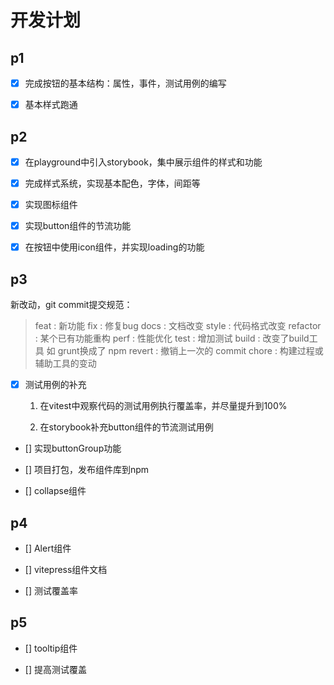 # 开发计划

## p1

- [x] 完成按钮的基本结构：属性，事件，测试用例的编写

- [x] 基本样式跑通

## p2

- [x] 在playground中引入storybook，集中展示组件的样式和功能

- [x] 完成样式系统，实现基本配色，字体，间距等

- [x] 实现图标组件

- [x] 实现button组件的节流功能

- [x] 在按钮中使用icon组件，并实现loading的功能

## p3

新改动，git commit提交规范：
> feat : 新功能
fix : 修复bug
docs : 文档改变
style : 代码格式改变
refactor : 某个已有功能重构
perf : 性能优化
test : 增加测试
build : 改变了build工具 如 grunt换成了 npm
revert : 撤销上一次的 commit
chore : 构建过程或辅助工具的变动

- [x] 测试用例的补充

    1. 在vitest中观察代码的测试用例执行覆盖率，并尽量提升到100%

    2. 在storybook补充button组件的节流测试用例

- [] 实现buttonGroup功能

- [] 项目打包，发布组件库到npm

- [] collapse组件

## p4

- [] Alert组件

- [] vitepress组件文档

- [] 测试覆盖率

## p5

- [] tooltip组件

- [] 提高测试覆盖
